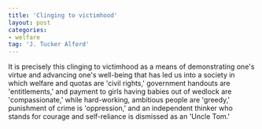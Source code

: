 ```yaml
---
title: 'Clinging to victimhood'
layout: post
categories:
- welfare
tag: 'J. Tucker Alford'
---
```


It is precisely this clinging to victimhood as a means of demonstrating one's virtue and advancing one's well-being that has led us into a society in which welfare and quotas are 'civil rights,' government handouts are 'entitlements,' and payment to girls having babies out of wedlock are 'compassionate,' while hard-working, ambitious people are 'greedy,' punishment of crime is 'oppression,' and an independent thinker who stands for courage and self-reliance is dismissed as an 'Uncle Tom.'